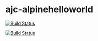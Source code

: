 # ajc-alpinehelloworld

[![Build Status](http://54.198.222.29:8080/buildStatus/icon?job=alpinehelloworld)](http://54.198.222.29:8080/job/alpinehelloworld/)

[![Build Status](http://34.229.80.253:8080/buildStatus/icon?job=jenkins)](http://34.229.80.253:8080/job/jenkins/)
